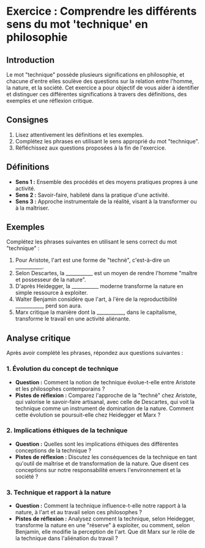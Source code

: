 # Exercice : Comprendre les différents sens du mot 'technique' en philosophie

## Introduction

Le mot "technique" possède plusieurs significations en philosophie, et chacune d'entre elles soulève des questions sur la relation entre l'homme, la nature, et la société. Cet exercice a pour objectif de vous aider à identifier et distinguer ces différentes significations à travers des définitions, des exemples et une réflexion critique.

## Consignes

1. Lisez attentivement les définitions et les exemples.
2. Complétez les phrases en utilisant le sens approprié du mot "technique".
3. Réfléchissez aux questions proposées à la fin de l'exercice.

## Définitions

- **Sens 1 :** Ensemble des procédés et des moyens pratiques propres à une activité.
- **Sens 2 :** Savoir-faire, habileté dans la pratique d'une activité.
- **Sens 3 :** Approche instrumentale de la réalité, visant à la transformer ou à la maîtriser.

## Exemples

Complétez les phrases suivantes en utilisant le sens correct du mot "technique" :

1. Pour Aristote, l'art est une forme de "technè", c'est-à-dire un ___________.
2. Selon Descartes, la ___________ est un moyen de rendre l'homme "maître et possesseur de la nature".
3. D'après Heidegger, la ___________ moderne transforme la nature en simple ressource à exploiter.
4. Walter Benjamin considère que l'art, à l'ère de la reproductibilité ___________, perd son aura.
5. Marx critique la manière dont la ___________, dans le capitalisme, transforme le travail en une activité aliénante.

## Analyse critique

Après avoir complété les phrases, répondez aux questions suivantes :

### 1. Évolution du concept de technique

- **Question :** Comment la notion de technique évolue-t-elle entre Aristote et les philosophes contemporains ?
- **Pistes de réflexion :** Comparez l'approche de la "technè" chez Aristote, qui valorise le savoir-faire artisanal, avec celle de Descartes, qui voit la technique comme un instrument de domination de la nature. Comment cette évolution se poursuit-elle chez Heidegger et Marx ?

### 2. Implications éthiques de la technique

- **Question :** Quelles sont les implications éthiques des différentes conceptions de la technique ?
- **Pistes de réflexion :** Discutez les conséquences de la technique en tant qu'outil de maîtrise et de transformation de la nature. Que disent ces conceptions sur notre responsabilité envers l'environnement et la société ?

### 3. Technique et rapport à la nature

- **Question :** Comment la technique influence-t-elle notre rapport à la nature, à l'art et au travail selon ces philosophes ?
- **Pistes de réflexion :** Analysez comment la technique, selon Heidegger, transforme la nature en une "réserve" à exploiter, ou comment, selon Benjamin, elle modifie la perception de l'art. Que dit Marx sur le rôle de la technique dans l'aliénation du travail ?